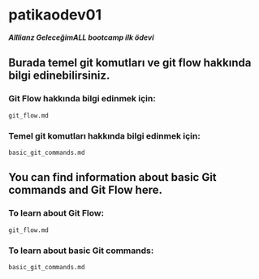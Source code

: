 # patikaodev01

***Alllianz GeleceğimALL bootcamp ilk ödevi***
## Burada temel git komutları ve git flow hakkında bilgi edinebilirsiniz.

### Git Flow hakkında bilgi edinmek için:
`git_flow.md`

### Temel git komutları hakkında bilgi edinmek için:
`basic_git_commands.md`

## You can find information about basic Git commands and Git Flow here.

### To learn about Git Flow:
`git_flow.md`
### To learn about basic Git commands:
`basic_git_commands.md`
